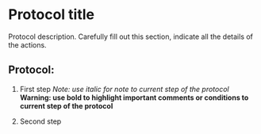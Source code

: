 Protocol title
==============

Protocol description. Carefully fill out this section, indicate all the details of the actions.

## Protocol:
1. First step
_Note: use italic for note to current step of the protocol_
**Warning: use bold to highlight important comments or conditions to current step of the protocol**

2. Second step
